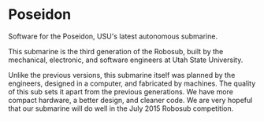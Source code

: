 Poseidon
===========

Software for the Poseidon, USU's latest autonomous submarine.

This submarine is the third generation of the Robosub, built by the mechanical, electronic, and software engineers at Utah State University.

Unlike the previous versions, this submarine itself was planned by the engineers, designed in a computer, and fabricated by machines. The quality of this sub sets it apart from the previous generations. We have more compact hardware, a better design, and cleaner code. We are very hopeful that our submarine will do well in the July 2015 Robosub competition.
